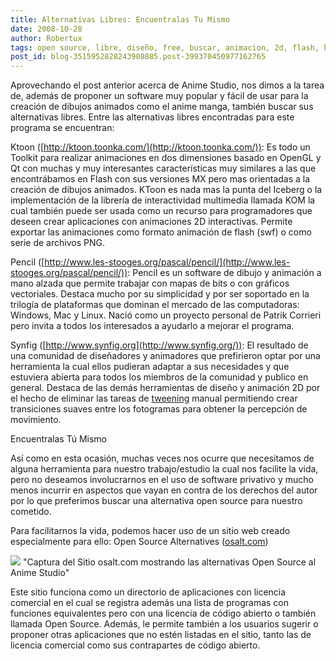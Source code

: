 ```yaml
---
title: Alternativas Libres: Encuentralas Tu Mismo
date: 2008-10-28
author: Robertux
tags: open source, libre, diseño, free, buscar, animacion, 2d, flash, herramienta, anime
post_id: blog-3515952828243908885.post-399370450977162765
---
```


Aprovechando el post anterior acerca de Anime Studio, nos dimos a la tarea de, además de proponer un software muy popular y fácil de usar para la creación de dibujos animados como el anime manga, también buscar sus alternativas libres. Entre las alternativas libres encontradas para este programa se encuentran:

Ktoon ([http://ktoon.toonka.com/](http://ktoon.toonka.com/)): Es todo un Toolkit para realizar animaciones en dos dimensiones basado en OpenGL y Qt con muchas y muy interesantes características muy similares a las que encontrábamos en Flash con sus versiones MX pero mas orientadas a la creación de dibujos animados. KToon es nada mas la punta del Iceberg o la implementación de la librería de interactividad multimedia llamada KOM la cual también puede ser usada como un recurso para programadores que deseen crear aplicaciones con animaciones 2D interactivas. Permite exportar las animaciones como formato animación de flash (swf) o como serie de archivos PNG.

Pencil ([http://www.les-stooges.org/pascal/pencil/](http://www.les-stooges.org/pascal/pencil/)): Pencil es un software de dibujo y animación a mano alzada que permite trabajar con mapas de bits o con gráficos vectoriales. Destaca mucho por su simplicidad y por ser soportado en la trilogía de plataformas que dominan el mercado de las computadoras: Windows, Mac y Linux. Nació como un proyecto personal de Patrik Corrieri pero invita a todos los interesados a ayudarlo a mejorar el programa.

Synfig ([http://www.synfig.org](http://www.synfig.org/)): El resultado de una comunidad de diseñadores y animadores que prefirieron optar por una herramienta la cual ellos pudieran adaptar a sus necesidades y que estuviera abierta para todos los miembros de la comunidad y publico en general. Destaca de las demás herramientas de diseño y animación 2D por el hecho de eliminar las tareas de [tweening](http://es.wikipedia.org/wiki/Tweening) manual permitiendo crear transiciones suaves entre los fotogramas para obtener la percepción de movimiento.

Encuentralas Tú Mismo

Así como en esta ocasión, muchas veces nos ocurre que necesitamos de alguna herramienta para nuestro trabajo/estudio la cual nos facilite la vida, pero no deseamos involucrarnos en el uso de software privativo y mucho menos incurrir en aspectos que vayan en contra de los derechos del autor por lo que preferimos buscar una alternativa open source para nuestro cometido.

Para facilitarnos la vida, podemos hacer uso de un sitio web creado especialmente para ello: Open Source Alternatives ([osalt.com](http://www.osalt.com/))

[![](https://4.bp.blogspot.com/_jH77WNrMVRA/SQcUIaUdPGI/AAAAAAAADfQ/HVAg7K64hCk/s400/osalt.png)](https://4.bp.blogspot.com/_jH77WNrMVRA/SQcUIaUdPGI/AAAAAAAADfQ/HVAg7K64hCk/s1600-h/osalt.png)
"Captura del Sitio osalt.com
mostrando las alternativas Open Source al Anime Studio"

Este sitio funciona como un directorio de aplicaciones con licencia comercial en el cual se registra además una lista de programas con funciones equivalentes pero con una licencia de código abierto o también llamada Open Source. Además, le permite también a los usuarios sugerir o proponer otras aplicaciones que no estén listadas en el sitio, tanto las de licencia comercial como sus contrapartes de código abierto.
